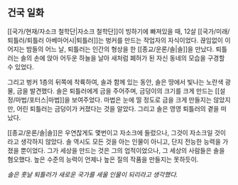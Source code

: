 ## 건국 일화
[[국가/현재/자소크 철학단|자소크 철학단]]이 빙하기에 빠져있을 때, 12살 [[국가/미래/퇴틀러/퇴틀러 아베마어시|퇴틀러]]는 벙커를 만드는 작업자의 자식이었다. 끊임없이 이어지는 밤들의 어느 날, 퇴틀러는 인간의 형상을 한 [[종교/운론/솔|솔]]을 만났다. 퇴틀러는 솔의 손에 앉아 어두운 하늘을 날아 새처럼 폐허가 된 자신 동네의 모습을 구경할 수 있었다.

그리고 벙커 1층의 뒤쪽에 착륙하여, 솔과 함께 있는 동안, 솔은 땅에서 빛나는 노란색 광물, 금을 발견했다. 솔은 퇴틀러에게 금을 주어주며, 금덩이의 크기를 크게 만드는 [[설정/마법/포터스|마법]]을 보여주었다. 마법은 눈에 띨 정도로 금을 크게 만들지는 않았지만, 어린 퇴틀러는 금덩이가 커졌다는 것을 알았다. 그리고 솔은 영영 퇴틀러의 곁을 떠났다.

[[종교/운론/솔|솔]]은 우연찮게도 몇번이고 자소크에 들렀으나, 그것이 자소크일 것이라고 생각하지 않았다. 솔 역시도 모든 것을 아는 인물이 아니고, 단지 전능한 능력을 가졌을 뿐이었다. 그가 세상을 만드는 것은 그의 업적이었으나, 그 세상의 사람들은 솔을 혐오했다. 높은 수준의 능력이 언제나 높은 질의 작품을 만들지는 못하듯이.

*솔은 훗날 퇴틀러가 새로운 국가를 세울 인물이 되리라고 생각했다.*